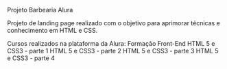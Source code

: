 Projeto Barbearia Alura

Projeto de landing page realizado com o objetivo para aprimorar técnicas e conhecimento em HTML e CSS.

Cursos realizados na plataforma da Alura:
Formação Front-End
HTML 5 e CSS3 - parte 1
HTML 5 e CSS3 - parte 2
HTML 5 e CSS3 - parte 3
HTML 5 e CSS3 - parte 4
